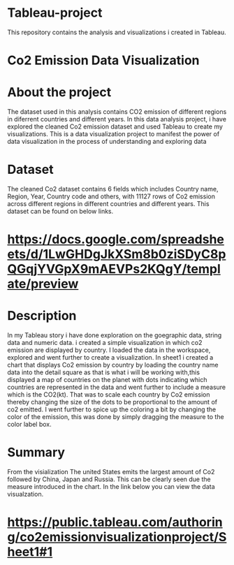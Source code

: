 # Tableau-project
This repository contains the analysis and visualizations i created in Tableau.

# Co2 Emission Data Visualization

# About the project

The dataset used in this analysis contains CO2 emission of different regions in diferrent countries and different years. In this data analysis project, i have explored the cleaned Co2 emission dataset and used Tableau to create my visualizations. This is a data visualization project to manifest the power of data visualization in the process of understanding and exploring data

# Dataset
The cleaned Co2 dataset contains 6 fields which includes Country name, Region, Year, Country code and others, with 11127 rows of Co2 emission across different regions in different countries and different years. This dataset can be found on below links.

# https://docs.google.com/spreadsheets/d/1LwGHDgJkXSm8b0ziSDyC8pQGqjYVGpX9mAEVPs2KQgY/template/preview

# Description
In my Tableau story i have done exploration on the goegraphic data, string data and numeric data. i created a simple visualization in which co2 emission are displayed by country. I loaded the data in the workspace, explored and went further to create a visualization. In sheet1 i created a chart that displays Co2 emission by country by loading the country name data into the detail square as that is what i will be working with,this displayed a map of countries on the planet with dots indicating which countries are represented in the data and went further to include a measure which is the CO2(kt). That was to scale each country by Co2 emission thereby changing the size of the dots to be proportional to the amount of co2 emitted. I went further to spice up the coloring a bit by changing the color of the emission, this was done by simply dragging the measure to the color label box.

# Summary
From the visialization The united States emits the largest amount of Co2 followed by China, Japan and Russia. This can be clearly seen due the measure introduced in the chart. In the link below you can view the data visualzation.
# https://public.tableau.com/authoring/co2emissionvisualizationproject/Sheet1#1
